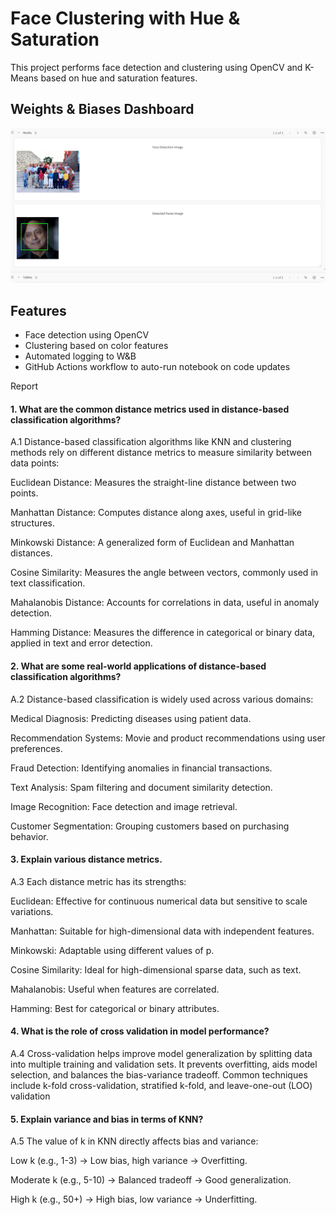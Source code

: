 # Face Clustering with Hue & Saturation

This project performs face detection and clustering using OpenCV and K-Means based on hue and saturation features.  

## Weights & Biases Dashboard  
![W&B Dashboard](wandb_dashboard.png)  

## Features  
- Face detection using OpenCV  
- Clustering based on color features  
- Automated logging to W&B  
- GitHub Actions workflow to auto-run notebook on code updates  

Report
#### 1. What are the common distance metrics used in distance-based classification algorithms? 
A.1 Distance-based classification algorithms like KNN and clustering methods rely on different distance metrics to measure similarity between data points:

Euclidean Distance: Measures the straight-line distance between two points.

Manhattan Distance: Computes distance along axes, useful in grid-like structures.

Minkowski Distance: A generalized form of Euclidean and Manhattan distances.

Cosine Similarity: Measures the angle between vectors, commonly used in text classification.

Mahalanobis Distance: Accounts for correlations in data, useful in anomaly detection.

Hamming Distance: Measures the difference in categorical or binary data, applied in text and error detection.


#### 2. What are some real-world applications of distance-based classification algorithms? 
A.2 Distance-based classification is widely used across various domains:

Medical Diagnosis: Predicting diseases using patient data.

Recommendation Systems: Movie and product recommendations using user preferences.

Fraud Detection: Identifying anomalies in financial transactions.

Text Analysis: Spam filtering and document similarity detection.

Image Recognition: Face detection and image retrieval.

Customer Segmentation: Grouping customers based on purchasing behavior.
#### 3. Explain various distance metrics. 
A.3 Each distance metric has its strengths:

Euclidean: Effective for continuous numerical data but sensitive to scale variations.

Manhattan: Suitable for high-dimensional data with independent features.

Minkowski: Adaptable using different values of p.

Cosine Similarity: Ideal for high-dimensional sparse data, such as text.

Mahalanobis: Useful when features are correlated.

Hamming: Best for categorical or binary attributes.

#### 4. What is the role of cross validation in model performance? 
A.4 Cross-validation helps improve model generalization by splitting data into multiple training and validation sets. It prevents overfitting, aids model selection, and balances the bias-variance tradeoff. Common techniques include k-fold cross-validation, stratified k-fold, and leave-one-out (LOO) validation

#### 5. Explain variance and bias in terms of KNN? 
A.5 The value of k in KNN directly affects bias and variance:

Low k (e.g., 1-3) → Low bias, high variance → Overfitting.

Moderate k (e.g., 5-10) → Balanced tradeoff → Good generalization.

High k (e.g., 50+) → High bias, low variance → Underfitting.
